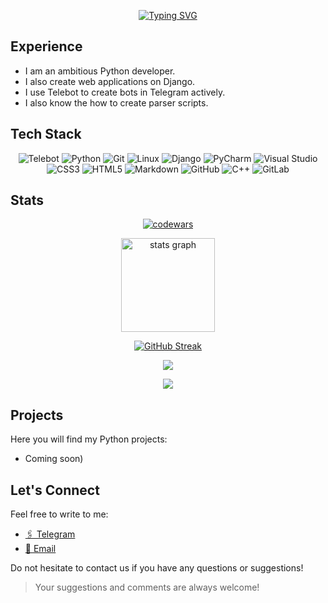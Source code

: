 <div align="center">
  
  [![Typing SVG](https://readme-typing-svg.herokuapp.com?font=Jersey+10&size=45&duration=3000&pause=100&color=6EF7DA&center=true&random=false&width=435&height=70&lines=Hi%2C++I'm+Des10Tiny;Python+developer)](https://git.io/typing-svg)
</div>
 
## Experience

- I am an ambitious Python developer.
- I also create web applications on Django.
- I use Telebot to create bots in Telegram actively.
- I also know the how to create parser scripts.

  
## Tech Stack
<div align="center">

   ![Telebot](https://img.shields.io/badge/TELEBOT-0082C8?style=for-the-badge&logo=telegram&logoColor=white)
   ![Python](https://img.shields.io/badge/Python-3776AB?style=for-the-badge&logo=python&logoColor=white)
   ![Git](https://img.shields.io/badge/Git-F05032?style=for-the-badge&logo=git&logoColor=white)
   ![Linux](https://img.shields.io/badge/Linux-FCC624?style=for-the-badge&logo=linux&logoColor=black)
   ![Django](https://img.shields.io/badge/django-%23092E20.svg?style=for-the-badge&logo=django&logoColor=white)
   ![PyCharm](https://img.shields.io/badge/pycharm-143?style=for-the-badge&logo=pycharm&logoColor=black&color=black&labelColor=green)
   ![Visual Studio](https://img.shields.io/badge/Visual%20Studio-5C2D91.svg?style=for-the-badge&logo=visual-studio&logoColor=white)
   ![CSS3](https://img.shields.io/badge/css3-%231572B6.svg?style=for-the-badge&logo=css3&logoColor=white)
   ![HTML5](https://img.shields.io/badge/html5-%23E34F26.svg?style=for-the-badge&logo=html5&logoColor=white)
   ![Markdown](https://img.shields.io/badge/markdown-%23000000.svg?style=for-the-badge&logo=markdown&logoColor=white)
   ![GitHub](https://img.shields.io/badge/github-%23121011.svg?style=for-the-badge&logo=github&logoColor=white)
   ![C++](https://img.shields.io/badge/C++-00599C.svg?style=for-the-badge&logo=C++&logoColor=white)
  ![GitLab](https://img.shields.io/badge/GitLab-FC6D26.svg?style=for-the-badge&logo=GitLab&logoColor=white)
</div>
 

## Stats

<div align='center'>

  [![codewars](https://www.codewars.com/users/Des10Tiny/badges/large)](https://www.codewars.com/users/Des10Tiny)

</div>

<div align="center">
  <img src="https://github-readme-stats.vercel.app/api?username=Des10Tiny&hide_title=false&hide_rank=false&show_icons=false&include_all_commits=false&count_private=false&disable_animations=false&theme=dark&locale=en&hide_border=false&order=1" height="150" alt="stats graph"  />
</div>

<div align='center'>

  [![GitHub Streak](http://github-readme-streak-stats.herokuapp.com?user=Des10Tiny&theme=dark&hide_border=true)](https://git.io/streak-stats)
  
</div>


<div align='center'>

  ![](https://github-profile-summary-cards.vercel.app/api/cards/profile-details?username=Des10Tiny&theme=dark)
  
</div>

<div align='center'>
  
  <img src="https://github-profile-trophy.vercel.app/?username=Des10Tiny&theme=onestar">

</div>


## Projects

Here you will find my Python projects:

- Coming soon)


## Let's Connect

Feel free to write to me:

- <a href="https://t.me/Des10Tiny">🖇️ Telegram</a>
- <a href="mailto:melanholiya1@icloud.com">📧 Email</a>

Do not hesitate to contact us if you have any questions or suggestions!

> Your suggestions and comments are always welcome!
